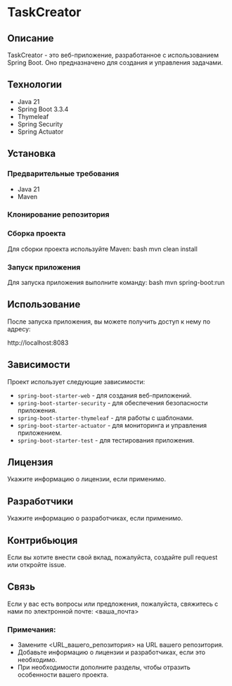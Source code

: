 # TaskCreator

## Описание
TaskCreator - это веб-приложение, разработанное с использованием Spring Boot. Оно предназначено для создания и управления задачами.

## Технологии
- Java 21
- Spring Boot 3.3.4
- Thymeleaf
- Spring Security
- Spring Actuator

## Установка

### Предварительные требования
- Java 21
- Maven

### Клонирование репозитория

### Сборка проекта
Для сборки проекта используйте Maven:
bash
mvn clean install

### Запуск приложения
Для запуска приложения выполните команду:
bash
mvn spring-boot:run

## Использование
После запуска приложения, вы можете получить доступ к нему по адресу:

http://localhost:8083

## Зависимости
Проект использует следующие зависимости:
- `spring-boot-starter-web` - для создания веб-приложений.
- `spring-boot-starter-security` - для обеспечения безопасности приложения.
- `spring-boot-starter-thymeleaf` - для работы с шаблонами.
- `spring-boot-starter-actuator` - для мониторинга и управления приложением.
- `spring-boot-starter-test` - для тестирования приложения.

## Лицензия
Укажите информацию о лицензии, если применимо.

## Разработчики
Укажите информацию о разработчиках, если применимо.

## Контрибьюция
Если вы хотите внести свой вклад, пожалуйста, создайте pull request или откройте issue.

## Связь
Если у вас есть вопросы или предложения, пожалуйста, свяжитесь с нами по электронной почте: <ваша_почта>


### Примечания:
- Замените <URL_вашего_репозитория> на URL вашего репозитория.
- Добавьте информацию о лицензии и разработчиках, если это необходимо.
- При необходимости дополните разделы, чтобы отразить особенности вашего проекта.